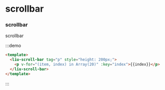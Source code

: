 # scrollbar

### scrollbar

scrollbar

:::demo 
```html
<template>
  <liu-scroll-bar tag="p" style="height: 200px;">
    <p v-for="(item, index) in Array(20)" :key="index">{{index}}</p>
  </liu-scroll-bar>
</template>
```
:::
